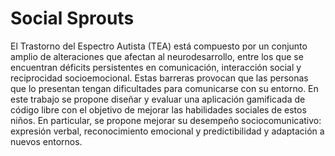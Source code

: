 # Social Sprouts

El Trastorno del Espectro Autista (TEA) está compuesto por un conjunto amplio de alteraciones que afectan al neurodesarrollo, entre los que se encuentran déficits persistentes en comunicación, interacción social y reciprocidad socioemocional. Estas barreras provocan que las personas que lo presentan tengan dificultades para comunicarse con su entorno. En este trabajo se propone diseñar y evaluar una aplicación gamificada de código libre con el objetivo de mejorar las habilidades sociales de estos niños. En particular, se propone mejorar su desempeño sociocomunicativo: expresión verbal, reconocimiento emocional y predictibilidad y adaptación a nuevos entornos.
